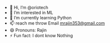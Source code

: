 - 👋 Hi, I’m @oriotech
- 👀 I’m interested in ML
- 🌱 I’m currently learning Python
- 📫  reach me throw Email mrajin353@gmail.com
- 😄 Pronouns: Rajin
- ⚡ Fun fact: I dont know Nothing
<!---
oriotech/oriotech is a ✨ special ✨ repository because its `README.md` (this file) appears on your GitHub profile.
You can click the Preview link to take a look at your changes.
--->
